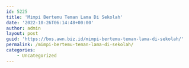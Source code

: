 ```yaml
---
id: 5225
title: 'Mimpi Bertemu Teman Lama Di Sekolah'
date: '2022-10-26T06:14:48+00:00'
author: admin
layout: post
guid: 'https://bos.awn.biz.id/mimpi-bertemu-teman-lama-di-sekolah/'
permalink: /mimpi-bertemu-teman-lama-di-sekolah/
categories:
    - Uncategorized
---
```


